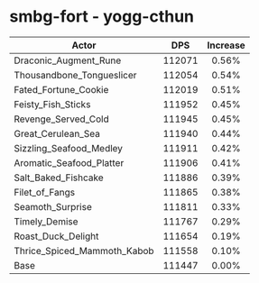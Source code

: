 # smbg-fort - yogg-cthun
| Actor | DPS | Increase |
|---|:---:|:---:|
|Draconic_Augment_Rune|112071|0.56%|
|Thousandbone_Tongueslicer|112054|0.54%|
|Fated_Fortune_Cookie|112019|0.51%|
|Feisty_Fish_Sticks|111952|0.45%|
|Revenge_Served_Cold|111945|0.45%|
|Great_Cerulean_Sea|111940|0.44%|
|Sizzling_Seafood_Medley|111911|0.42%|
|Aromatic_Seafood_Platter|111906|0.41%|
|Salt_Baked_Fishcake|111886|0.39%|
|Filet_of_Fangs|111865|0.38%|
|Seamoth_Surprise|111811|0.33%|
|Timely_Demise|111767|0.29%|
|Roast_Duck_Delight|111654|0.19%|
|Thrice_Spiced_Mammoth_Kabob|111558|0.10%|
|Base|111447|0.00%|
